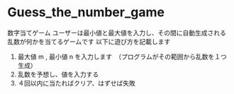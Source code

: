 # Guess_the_number_game
数字当てゲーム
ユーザーは最小値と最大値を入力し、その間に自動生成される乱数が何かを当てるゲームです
以下に遊び方を記載します

1. 最大値 m , 最小値 n を入力します　（プログラムがその範囲から乱数を１つ生成）
2. 乱数を予想し、値を入力する
3. ４回以内に当たればクリア、はずせば失敗
